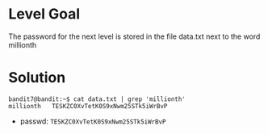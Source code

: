 # Level Goal
The password for the next level is stored in the file data.txt next to the word millionth

# Solution
```shell
bandit7@bandit:~$ cat data.txt | grep 'millionth'
millionth	TESKZC0XvTetK0S9xNwm25STk5iWrBvP
```

- passwd: `TESKZC0XvTetK0S9xNwm25STk5iWrBvP`